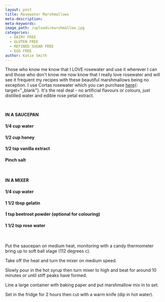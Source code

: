 ```yaml
---
layout: post
title: Rosewater Marshmallows
meta-description:
meta-keywords:
image_path: /uploads/marshmallow.jpg
categories:
  - DAIRY FREE
  - GLUTEN FREE
  - REFINED SUGAR FREE
  - EGG FREE
author: Katie Smith
---
```


Those who know me know that I LOVE rosewater and use it wherever I can and those who don't know me now know that I really love rosewater and will see it frequent my recipes with these beautiful marshmallows being no exception. I use Cortas rosewater which you can purchase [here](https://internationalgroceries.com.au/Cortas%20Rose%20Water){: target="_blank"}. It's the real deal - no artificial flavours or colours, just distilled water and edible rose petal extract.

&nbsp;

**IN A SAUCEPAN&nbsp;**

#### 1/4 cup water

#### 1/2 cup honey&nbsp;

#### 1/2 tsp vanilla extract&nbsp;

#### Pinch salt

&nbsp;

**IN A MIXER**

#### 1/4 cup water

#### 1 1/2 tbsp gelatin

#### 1 tsp beetroot powder (optional for colouring)

#### 1 1/2 tsp rose water&nbsp;

&nbsp;

Put the saucepan on medium heat, monitoring with a candy thermometer bring up to soft ball stage (112 degrees c).

Take off the heat and turn the mixer on medium speed.

Slowly pour in the hot syrup then turn mixer to high and beat for around 10 minutes or until stiff peaks have formed.

Line a large container with baking paper and put marshmallow mix in to set.

Set in the fridge for 2 hours then cut with a warm knife (dip in hot water).

&nbsp;
